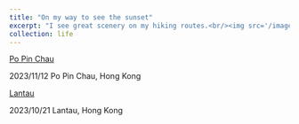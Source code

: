 ```yaml
---
title: "On my way to see the sunset"
excerpt: "I see great scenery on my hiking routes.<br/><img src='/images/Life/20231112.jpg'>"
collection: life
---
```


[Po Pin Chau](/images/Life/20231112.jpg)

2023/11/12 Po Pin Chau, Hong Kong

[Lantau](/images/Life/20231021.jpg)

2023/10/21 Lantau, Hong Kong
